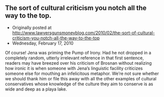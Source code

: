 ## The sort of cultural criticism you notch all the way to the top.

 * Originally posted at http://www.lawyersgunsmoneyblog.com/2010/02/the-sort-of-cultural-criticism-you-notch-all-the-way-to-the-top
 * Wednesday, February 17, 2010

Of course!  Jena was priming the Pump of Irony.  Had he not dropped in a completely random, utterly irrelevant reference in that first sentence, readers may have breezed over his criticism of Brosnan without realizing how ironic it is when someone with Jena’s linguistic facility criticizes someone else for mouthing an infelicitous metaphor. We’re not sure whether we should thank him or file this away with all the other examples of cultural conservatives whose knowledge of the culture they aim to conserve is as wide and deep as a playa lake.